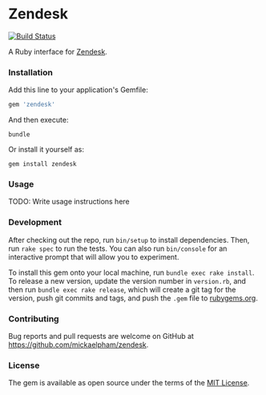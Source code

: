 # Zendesk
[![Build Status][0]][1]

A Ruby interface for [Zendesk][2].

### Installation

Add this line to your application's Gemfile:

```ruby
gem 'zendesk'
```

And then execute:

    bundle

Or install it yourself as:

    gem install zendesk

### Usage

TODO: Write usage instructions here

### Development

After checking out the repo, run `bin/setup` to install dependencies. Then, run
`rake spec` to run the tests. You can also run `bin/console` for an interactive
prompt that will allow you to experiment.

To install this gem onto your local machine, run `bundle exec rake install`. To
release a new version, update the version number in `version.rb`, and then run
`bundle exec rake release`, which will create a git tag for the version, push
git commits and tags, and push the `.gem` file to [rubygems.org][3].

### Contributing

Bug reports and pull requests are welcome on GitHub at
https://github.com/mickaelpham/zendesk.

### License

The gem is available as open source under the terms of the [MIT License][4].

[0]: https://travis-ci.org/mickaelpham/zendesk.svg?branch=master
[1]: https://travis-ci.org/mickaelpham/zendesk
[2]: https://www.zendesk.com
[3]: https://rubygems.org
[4]: http://opensource.org/licenses/MIT
